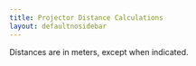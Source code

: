 ```yaml
---
title: Projector Distance Calculations
layout: defaultnosidebar
---
```

<p>
Distances are in meters, except when indicated.
</p>
<script type="text/javascript" src="http://www.wolfram.com/cdf-player/plugin/v2.1/cdfplugin.js"></script>
<script type="text/javascript">
var cdf = new cdfplugin();
cdf.embed('{{ site.url }}/assets/Projector1D.cdf', 1118, 1033);
</script>